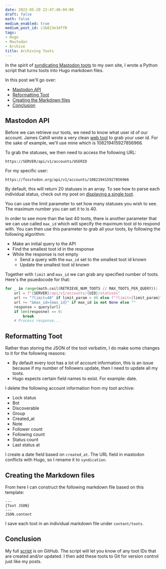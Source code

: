 ```yaml
---
date: 2022-05-20 22:47:48-04:00
draft: false
math: false
medium_enabled: true
medium_post_id: c1b813e3dff0
tags:
- Hugo
- Mastodon
- Archive
title: Archiving Toots
---
```


In the spirit of [syndicating Mastodon toots](/blog/why-i-pesos-from-mastodon/)
to my own site, I wrote a Python script that turns toots into Hugo markdown
files.

In this post we'll go over:
- [Mastodon API](#mastodon-api)
- [Reformatting Toot](#reformatting-toot)
- [Creating the Markdown files](#creating-the-markdown-files)
- [Conclusion](#conclusion)

## Mastodon API
Before we can retrieve our toots, we need to know what user id of our account.
James Cahill wrote a very clean [web tool](https://prouser123.me/mastodon-userid-lookup/)
to grab your user id. For the sake of example, we'll use mine which
is 108219415927856966.

To grab the statuses, we then need to access the following URL:
```
https://SERVER/api/v1/accounts/USERID
```
For my specific user:
```
https://fosstodon.org/api/v1/accounts/108219415927856966
```

By default, this will return 20 statuses in an array.
To see how to parse each individual status, check out my
post on [displaying a single toot](/blog/displaying-a-toot-hugo/).

You can use the limit parameter to set how many statuses you wish to see.
The maximum number you can set it to is 40.

In order to see more than the last 40 toots, there is another
parameter that we can use called `max_id` which will specify the maximum
toot id to respond with.
You can then use this parameter to grab all your toots, by
following the following algorithm:
- Make an initial query to the API
- Find the smallest toot id in the response
- While the response is not empty
  - Send a query with the `max_id` set to the smallest toot id known
  - Update the smallest toot id known


Together with `limit` and `max_id` we can grab any specified number of toots.
Here's the psuedocode for that:
```python
for _ in range(math.ceil(RETRIEVE_NUM_TOOTS // MAX_TOOTS_PER_QUERY)):
    url = f"{SERVER}/api/v1/accounts/{UID}/statuses"
    url += "?limit=40" if limit_param > 40 else f"?limit={limit_param}"
    url += "&max_id={max_id}" if max_id is not None else ""
    response = query(url)
    if len(resposne) == 0:
        break
    # Process response...
```
## Reformatting Toot
Rather than storing the JSON of the toot verbatim, I do make some changes
to it for the following reasons:
- By default every toot has a lot of account information, this is an issue because
if my number of followers update, then I need to update all my toots.
- Hugo expects certain field names to exist. For example: date.

I delete the following account information from my toot archive:
- Lock status
- Bot
- Discoverable
- Group
- Created_at
- Note
- Follower count
- Following count
- Status count
- Last status at

I create a date field based on `created_at`.
The URL field in mastodon conflicts with Hugo,
so I rename it to `syndication`.


## Creating the Markdown files
From here I can construct the following
markdown file based on this template:
```
---
{Toot JSON}
---
JSON.content
```

I save each toot in an individual markdown file under `content/toots`.

## Conclusion

My full [script](https://github.com/Brandon-Rozek/website-toots/blob/main/.scripts/refreshtoots.py)
is on GitHub.
The script will let you know of any toot IDs that are created
and/or updated. I then add these toots to Git for version control
just like my posts.
